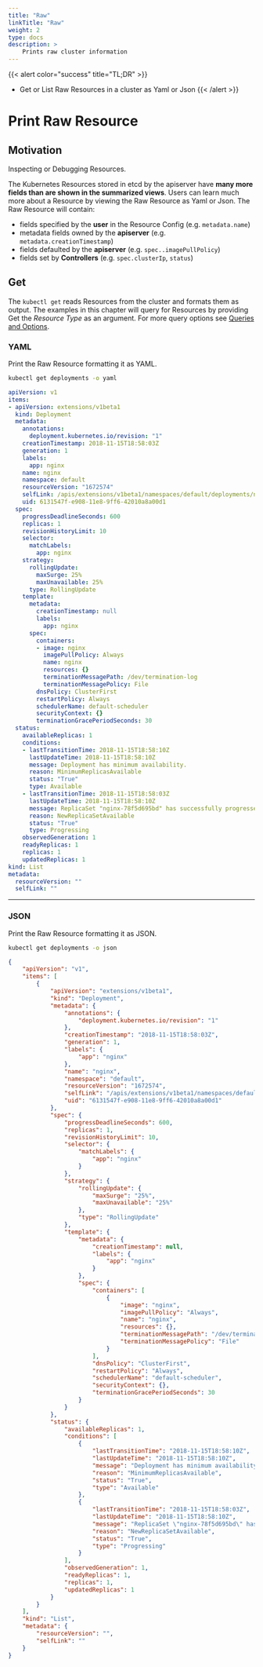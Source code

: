```yaml
---
title: "Raw"
linkTitle: "Raw"
weight: 2
type: docs
description: >
    Prints raw cluster information
---
```



{{< alert color="success" title="TL;DR" >}}
- Get or List Raw Resources in a cluster as Yaml or Json
{{< /alert >}}

# Print Raw Resource

## Motivation

Inspecting or Debugging Resources.

The Kubernetes Resources stored in etcd by the apiserver have **many more fields than
are shown in the summarized views**.  Users can learn much more about a Resource by
viewing the Raw Resource as Yaml or Json.  The Raw Resource will contain:

- fields specified by the **user** in the Resource Config (e.g. `metadata.name`)
- metadata fields owned by the **apiserver** (e.g. `metadata.creationTimestamp`)
- fields defaulted by the **apiserver** (e.g. `spec..imagePullPolicy`)
- fields set by **Controllers** (e.g. `spec.clusterIp`, `status`)

## Get

The `kubectl get` reads Resources from the cluster and formats them as output.  The examples in
this chapter will query for Resources by providing Get the *Resource Type* as an argument.
For more query options see [Queries and Options](queries_and_options.md).

### YAML

Print the Raw Resource formatting it as YAML.

```bash
kubectl get deployments -o yaml
```

```yaml
apiVersion: v1
items:
- apiVersion: extensions/v1beta1
  kind: Deployment
  metadata:
    annotations:
      deployment.kubernetes.io/revision: "1"
    creationTimestamp: 2018-11-15T18:58:03Z
    generation: 1
    labels:
      app: nginx
    name: nginx
    namespace: default
    resourceVersion: "1672574"
    selfLink: /apis/extensions/v1beta1/namespaces/default/deployments/nginx
    uid: 6131547f-e908-11e8-9ff6-42010a8a00d1
  spec:
    progressDeadlineSeconds: 600
    replicas: 1
    revisionHistoryLimit: 10
    selector:
      matchLabels:
        app: nginx
    strategy:
      rollingUpdate:
        maxSurge: 25%
        maxUnavailable: 25%
      type: RollingUpdate
    template:
      metadata:
        creationTimestamp: null
        labels:
          app: nginx
      spec:
        containers:
        - image: nginx
          imagePullPolicy: Always
          name: nginx
          resources: {}
          terminationMessagePath: /dev/termination-log
          terminationMessagePolicy: File
        dnsPolicy: ClusterFirst
        restartPolicy: Always
        schedulerName: default-scheduler
        securityContext: {}
        terminationGracePeriodSeconds: 30
  status:
    availableReplicas: 1
    conditions:
    - lastTransitionTime: 2018-11-15T18:58:10Z
      lastUpdateTime: 2018-11-15T18:58:10Z
      message: Deployment has minimum availability.
      reason: MinimumReplicasAvailable
      status: "True"
      type: Available
    - lastTransitionTime: 2018-11-15T18:58:03Z
      lastUpdateTime: 2018-11-15T18:58:10Z
      message: ReplicaSet "nginx-78f5d695bd" has successfully progressed.
      reason: NewReplicaSetAvailable
      status: "True"
      type: Progressing
    observedGeneration: 1
    readyReplicas: 1
    replicas: 1
    updatedReplicas: 1
kind: List
metadata:
  resourceVersion: ""
  selfLink: ""
```

---

### JSON

Print the Raw Resource formatting it as JSON.

```bash
kubectl get deployments -o json
```

```json
{
    "apiVersion": "v1",
    "items": [
        {
            "apiVersion": "extensions/v1beta1",
            "kind": "Deployment",
            "metadata": {
                "annotations": {
                    "deployment.kubernetes.io/revision": "1"
                },
                "creationTimestamp": "2018-11-15T18:58:03Z",
                "generation": 1,
                "labels": {
                    "app": "nginx"
                },
                "name": "nginx",
                "namespace": "default",
                "resourceVersion": "1672574",
                "selfLink": "/apis/extensions/v1beta1/namespaces/default/deployments/nginx",
                "uid": "6131547f-e908-11e8-9ff6-42010a8a00d1"
            },
            "spec": {
                "progressDeadlineSeconds": 600,
                "replicas": 1,
                "revisionHistoryLimit": 10,
                "selector": {
                    "matchLabels": {
                        "app": "nginx"
                    }
                },
                "strategy": {
                    "rollingUpdate": {
                        "maxSurge": "25%",
                        "maxUnavailable": "25%"
                    },
                    "type": "RollingUpdate"
                },
                "template": {
                    "metadata": {
                        "creationTimestamp": null,
                        "labels": {
                            "app": "nginx"
                        }
                    },
                    "spec": {
                        "containers": [
                            {
                                "image": "nginx",
                                "imagePullPolicy": "Always",
                                "name": "nginx",
                                "resources": {},
                                "terminationMessagePath": "/dev/termination-log",
                                "terminationMessagePolicy": "File"
                            }
                        ],
                        "dnsPolicy": "ClusterFirst",
                        "restartPolicy": "Always",
                        "schedulerName": "default-scheduler",
                        "securityContext": {},
                        "terminationGracePeriodSeconds": 30
                    }
                }
            },
            "status": {
                "availableReplicas": 1,
                "conditions": [
                    {
                        "lastTransitionTime": "2018-11-15T18:58:10Z",
                        "lastUpdateTime": "2018-11-15T18:58:10Z",
                        "message": "Deployment has minimum availability.",
                        "reason": "MinimumReplicasAvailable",
                        "status": "True",
                        "type": "Available"
                    },
                    {
                        "lastTransitionTime": "2018-11-15T18:58:03Z",
                        "lastUpdateTime": "2018-11-15T18:58:10Z",
                        "message": "ReplicaSet \"nginx-78f5d695bd\" has successfully progressed.",
                        "reason": "NewReplicaSetAvailable",
                        "status": "True",
                        "type": "Progressing"
                    }
                ],
                "observedGeneration": 1,
                "readyReplicas": 1,
                "replicas": 1,
                "updatedReplicas": 1
            }
        }
    ],
    "kind": "List",
    "metadata": {
        "resourceVersion": "",
        "selfLink": ""
    }
}
```